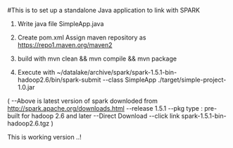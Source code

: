#This is to set up a standalone Java application to link with SPARK

1. Write java file SimpleApp.java
2. Create pom.xml
	Assign maven repository as https://repo1.maven.org/maven2

3. build with 
	mvn clean && mvn compile && mvn package
4. Execute with 
	~/datalake/archive/spark/spark-1.5.1-bin-hadoop2.6/bin/spark-submit --class SimpleApp ./target/simple-project-1.0.jar

(
	--Above is latest version of spark downloded from http://spark.apache.org/downloads.html
	--release 1.5.1
	--pkg type : pre-built for hadoop 2.6 and later
	--Direct Download
	--click link spark-1.5.1-bin-hadoop2.6.tgz
)


This is working version ..!

